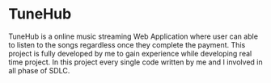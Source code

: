 # TuneHub
TuneHub is a online  music streaming Web Application where user can able to listen to the songs regardless once they complete the payment. This project is fully developed by me to gain experience while developing real time project.  In this project every single code written by me and I involved in all phase of SDLC.
